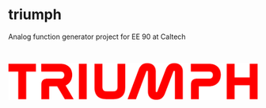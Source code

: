 # triumph
Analog function generator project for EE 90 at Caltech

&nbsp;

![logo](img/logo-crop.png)
